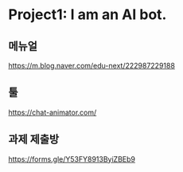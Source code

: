 # Project1: I am an AI bot.
## 메뉴얼

https://m.blog.naver.com/edu-next/222987229188

## 툴

https://chat-animator.com/

## 과제 제출방

https://forms.gle/Y53FY8913ByiZBEb9



